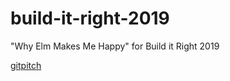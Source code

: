 # build-it-right-2019
"Why Elm Makes Me Happy" for Build it Right 2019

[gitpitch](https://gitpitch.com/recumbent/build-it-right-2019)
